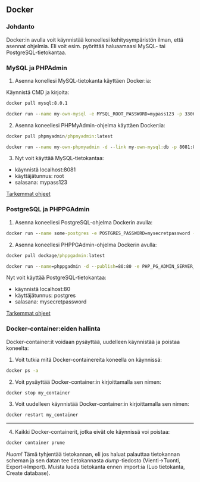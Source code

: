## Docker

### Johdanto

Docker:in avulla voit käynnistää koneellesi kehitysympäristön ilman, että asennat ohjelmia. Eli voit esim. pyörittää  haluaamaasi MySQL- tai PostgreSQL-tietokantaa.

### MySQL ja PHPAdmin

1. Asenna konellesi MySQL-tietokanta käyttäen Docker:ia:

Käynnistä CMD ja kirjoita:

```cmd
docker pull mysql:8.0.1

docker run --name my-own-mysql -e MYSQL_ROOT_PASSWORD=mypass123 -p 3306:3306 -d mysql:8.0.1
```

2. Asenna koneellesi PHPMyAdmin-ohjelma käyttäen Docker:ia:

```cmd
docker pull phpmyadmin/phpmyadmin:latest

docker run --name my-own-phpmyadmin -d --link my-own-mysql:db -p 8081:80 phpmyadmin/phpmyadmin
```

3. Nyt voit käyttää MySQL-tietokantaa:

- käynnistä localhost:8081
- käyttäjätunnus: root
- salasana: mypass123

[Tarkemmat ohjeet](https://medium.com/@migueldoctor/run-mysql-phpmyadmin-locally-in-3-steps-using-docker-74eb735fa1fc)

### PostgreSQL ja PHPPGAdmin

1. Asenna koneellesi PostgreSQL-ohjelma Dockerin avulla:

```cmd
docker run --name some-postgres -e POSTGRES_PASSWORD=mysecretpassword -p 5432:5432 -d postgres
```

2. Asenna koneellesi PHPPGAdmin-ohjelma Dockerin avulla:

```cmd
docker pull dockage/phppgadmin:latest

docker run --name=phppgadmin -d --publish=80:80 -e PHP_PG_ADMIN_SERVER_HOST=host.docker.internal dockage/phppgadmin:latest
```

Nyt voit käyttää PostgreSQL-tietokantaa:

- käynnistä localhost:80
- käyttäjätunnus: postgres
- salasana: mysecretpassword

[Tarkemmat ohjeet](https://hub.docker.com/r/dockage/phppgadmin/)

### Docker-container:eiden hallinta

Docker-container:it voidaan pysäyttää, uudelleen käynnistää ja poistaa koneelta:

1. Voit tutkia mitä Docker-containereita koneella on käynnissä:

```cmd
docker ps -a
```

2. Voit pysäyttää Docker-container:in kirjoittamalla sen nimen:

```cmd
docker stop my_container
```

3. Voit uudelleen käynnistää Docker-container:in kirjoittamalla sen nimen:

```cmd
docker restart my_container
```
---

4. Kaikki Docker-containerit, jotka eivät ole käynnissä voi poistaa:

```cmd
docker container prune
```

*Huom!* Tämä tyhjentää tietokannan, eli jos haluat palauttaa tietokannan scheman ja sen datan tee tietokannasta *dump*-tiedosto (Vienti->Tuonti, Export->Import). Muista luoda tietokanta ennen import:ia (Luo tietokanta, Create database).
<!-- ---
https://stackoverflow.com/questions/25540711/docker-postgres-pgadmin-local-connection
docker network create --driver bridge postgres-network

docker run --name postgres1 --network postgres-network -e POSTGRES_PASSWORD=mysecretpassword -d postgres

docker run --name=phppgadmin --network postgres-network -d --publish=80:80 dockage/phppgadmin:latest  -->